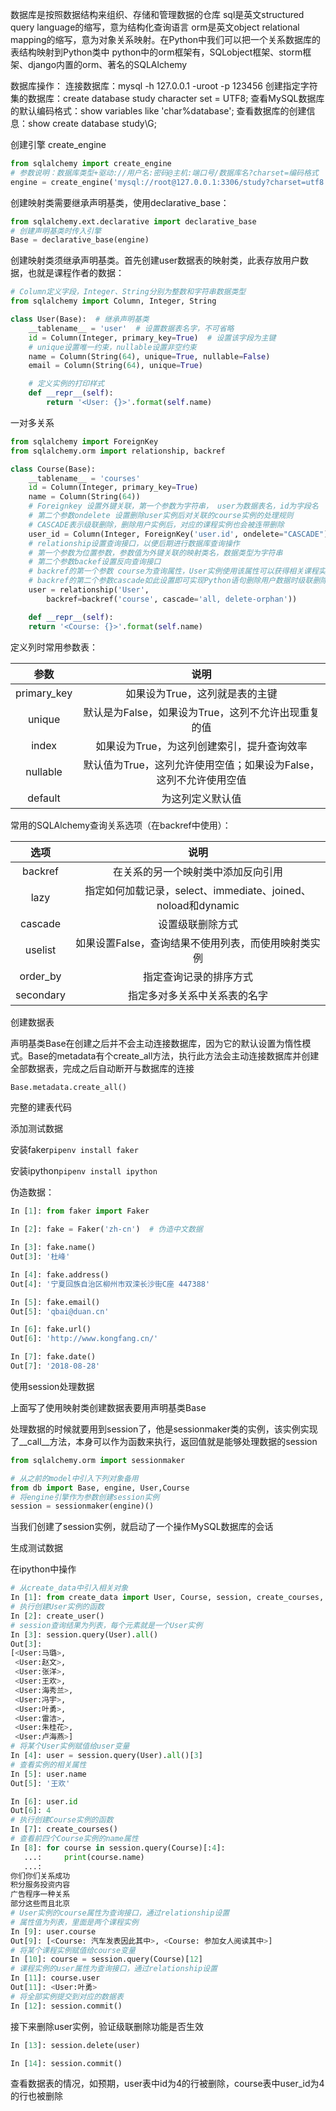 数据库是按照数据结构来组织、存储和管理数据的仓库
sql是英文structured query language的缩写，意为结构化查询语言
orm是英文object relational mapping的缩写，意为对象关系映射。在Python中我们可以把一个关系数据库的表结构映射到Python类中
python中的orm框架有，SQLobject框架、storm框架、django内置的orm、著名的SQLAlchemy

数据库操作：
连接数据库：mysql -h 127.0.0.1 -uroot -p 123456
创建指定字符集的数据库：create database study character set = UTF8;
查看MySQL数据库的默认编码格式：show variables like 'char%database';
查看数据库的创建信息：show create database study\G;

创建引擎 create_engine

```python
from sqlalchemy import create_engine
# 参数说明：数据库类型+驱动://用户名:密码@主机:端口号/数据库名?charset=编码格式
engine = create_engine('mysql://root@127.0.0.1:3306/study?charset=utf8')
```

创建映射类需要继承声明基类，使用declarative_base：

```python
from sqlalchemy.ext.declarative import declarative_base
# 创建声明基类时传入引擎
Base = declarative_base(engine)
```

创建映射类须继承声明基类。首先创建user数据表的映射类，此表存放用户数据，也就是课程作者的数据：

```python
# Column定义字段，Integer、String分别为整数和字符串数据类型
from sqlalchemy import Column, Integer, String

class User(Base):  # 继承声明基类
    __tablename__ = 'user'  # 设置数据表名字，不可省略
    id = Column(Integer, primary_key=True)  # 设置该字段为主键
    # unique设置唯一约束，nullable设置非空约束
    name = Column(String(64), unique=True, nullable=False)
    email = Column(String(64), unique=True)

    # 定义实例的打印样式
    def __repr__(self):
        return '<User: {}>'.format(self.name)
```

一对多关系

```python
from sqlalchemy import ForeignKey
from sqlalchemy.orm import relationship, backref

class Course(Base):
    __tablename__ = 'courses'
    id = Column(Integer, primary_key=True)
    name = Column(String(64))
    # Foreignkey 设置外键关联，第一个参数为字符串， user为数据表名，id为字段名
    # 第二个参数ondelete 设置删除user实例后对关联的course实例的处理规则
    # CASCADE表示级联删除，删除用户实例后，对应的课程实例也会被连带删除
    user_id = Column(Integer, ForeignKey('user.id', ondelete="CASCADE"))
    # relationship设置查询接口，以便后期进行数据库查询操作
    # 第一个参数为位置参数，参数值为外键关联的映射类名，数据类型为字符串
    # 第二个参数backef设置反向查询接口
    # backref的第一个参数 course为查询属性，User实例使用该属性可以获得相关课程实例的列表
    # backref的第二个参数cascade如此设置即可实现Python语句删除用户数据时级联删除课程数据
    user = relationship('User',
        backref=backref('course', cascade='all, delete-orphan'))

    def __repr__(self):
    return '<Course: {}>'.format(self.name)
```

定义列时常用参数表：

|   参数   |  说明    |
| :--: | :--: |
|   primary_key   |   如果设为True，这列就是表的主键   |
|   unique   |   默认是为False，如果设为True，这列不允许出现重复的值   |
|   index   |   如果设为True，为这列创建索引，提升查询效率   |
|   nullable   |   默认值为True，这列允许使用空值；如果设为False，这列不允许使用空值   |
|   default   |   为这列定义默认值   |

常用的SQLAlchemy查询关系选项（在backref中使用）：

|   选项   |   说明   |
| :--: | :--: |
|   backref   |   在关系的另一个映射类中添加反向引用   |
|   lazy   |   指定如何加载记录，select、immediate、joined、noload和dynamic   |
|   cascade   |   设置级联删除方式   |
|   uselist   |   如果设置False，查询结果不使用列表，而使用映射类实例   |
|   order_by   |    指定查询记录的排序方式  |
|   secondary   |   指定多对多关系中关系表的名字   |


创建数据表

声明基类Base在创建之后并不会主动连接数据库，因为它的默认设置为惰性模式。Base的metadata有个create_all方法，执行此方法会主动连接数据库并创建全部数据表，完成之后自动断开与数据库的连接

```python
Base.metadata.create_all()
```

完整的建表代码

添加测试数据

安装faker`pipenv install faker`

安装ipython`pipenv install ipython`

伪造数据：

```python
In [1]: from faker import Faker

In [2]: fake = Faker('zh-cn')  # 伪造中文数据

In [3]: fake.name()
Out[3]: '杜峰'

In [4]: fake.address()
Out[4]: '宁夏回族自治区柳州市双滦长沙街C座 447388'

In [5]: fake.email()
Out[5]: 'qbai@duan.cn'

In [6]: fake.url()
Out[6]: 'http://www.kongfang.cn/'

In [7]: fake.date()
Out[7]: '2018-08-28'
```

使用session处理数据

上面写了使用映射类创建数据表要用声明基类Base

处理数据的时候就要用到session了，他是sessionmaker类的实例，该实例实现了__call__方法，本身可以作为函数来执行，返回值就是能够处理数据的session

```python
from sqlalchemy.orm import sessionmaker

# 从之前的model中引入下列对象备用
from db import Base, engine, User,Course
# 将engine引擎作为参数创建session实例
session = sessionmaker(engine)()
```

当我们创建了session实例，就启动了一个操作MySQL数据库的会话

生成测试数据

在ipython中操作

```python
# 从create_data中引入相关对象
In [1]: from create_data import User, Course, session, create_courses, create_user 
# 执行创建User实例的函数
In [2]: create_user()
# session查询结果为列表，每个元素就是一个User实例
In [3]: session.query(User).all()
Out[3]:
[<User:马璐>,
 <User:赵文>,
 <User:张洋>,
 <User:王欢>,
 <User:海秀兰>,
 <User:冯宇>,
 <User:叶勇>,
 <User:雷洁>,
 <User:朱桂花>,
 <User:卢海燕>]
# 将某个User实例赋值给user变量
In [4]: user = session.query(User).all()[3]
# 查看实例的相关属性
In [5]: user.name  
Out[5]: '王欢'

In [6]: user.id
Out[6]: 4
# 执行创建Course实例的函数
In [7]: create_courses()
# 查看前四个Course实例的name属性
In [8]: for course in session.query(Course)[:4]:
   ...:     print(course.name)
   ...:
你们你们关系成功
积分服务投资内容
广告程序一种关系
部分这些而且北京
# User实例的course属性为查询接口，通过relationship设置
# 属性值为列表，里面是两个课程实例
In [9]: user.course
Out[9]: [<Course: 汽车发表因此其中>, <Course: 参加女人阅读其中>]
# 将某个课程实例赋值给course变量
In [10]: course = session.query(Course)[12]
# 课程实例的user属性为查询接口，通过relationship设置
In [11]: course.user
Out[11]: <User:叶勇>
# 将全部实例提交到对应的数据表
In [12]: session.commit()
```
接下来删除user实例，验证级联删除功能是否生效

```python
In [13]: session.delete(user)

In [14]: session.commit()
```
查看数据表的情况，如预期，user表中id为4的行被删除，course表中user_id为4的行也被删除
